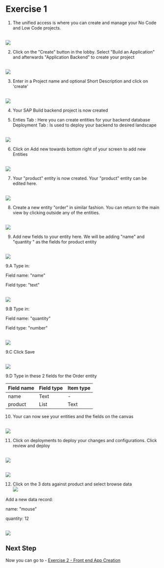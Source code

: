 # Exercise 1 

1. The unified access is where you can create and manage your No Code and Low Code projects.

<br>![](/exercises/Exercise_1/images/image-1-1.png)



2. Click on the "Create" button in the lobby. Select "Build an Application" and afterwards "Application Backend" to create your project

<br>![](/exercises/Exercise_1/images/image-1-2.png)



3. Enter in a Project name and optional Short Description and click on 'create'

<br>![](/exercises/Exercise_1/images/create-cloud-functions-project.png)



4. Your SAP Build backend project is now created


5. Enties Tab : Here you can create entities for your backend database
Deployment Tab : Is used to deploy your backend to desired landscape

<br>![](/exercises/Exercise_1/images/empty-canvas.png)


6. Click on Add new towards bottom right of your screen to add new Entities

<br>![](/exercises/Exercise_1/images/create-entity.png)

7. Your "product" entity is now created. Your "product" entity can be edited here. 

<br>![](/exercises/Exercise_1/images/product.png)

8. Create a new entity "order" in similar fashion. You can return to the main view by clicking outside any of the entities.

<br>![](/exercises/Exercise_1/images/product-and-order.png)

9. Add new fields to your entity here. We will be adding "name" and "quantity " as the fields for product entity

<br>![](/exercises/Exercise_1/images/configure-fields.png)

9.A Type in:

Field name: "name"

Field type: "text"

<br>![](/exercises/Exercise_1/images/product-name-field.png)

9.B Type in:

Field name: "quantity"

Field type: "number"

<br>![](/exercises/Exercise_1/images/quantity-field.png)

9.C Click Save

<br>![](/exercises/Exercise_1/images/product-fields.png)


9.D Type in these 2 fields for the Order entity

| Field name  | Field type | Item type
| ------------- | ------------- |------------|
| name  | Text  | -      
| product | List  | Text

10. Your can now see your entities and the fields on the canvas

<br>![](/exercises/Exercise_1/images/product-and-order-done.png)

11. Click on deployments to deploy your changes and configurations. Click review and deploy

<br>![](/exercises/Exercise_1/images/deploy.png)

<br>![](/exercises/Exercise_1/images/deploy-green.png)


12. Click on the 3 dots against product and select browse data
<br>![](/exercises/Exercise_1/images/browse-data.png)


Add a new data record:

name: "mouse"  

quantity: 12  


<br>![](/exercises/Exercise_1/images/browse-data-done.png)




## Next Step

Now you can go to - [Exercise 2 - Front end App Creation](../Exercise_2/README.md)

